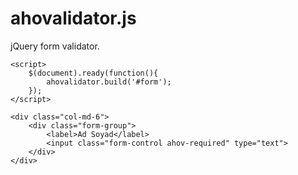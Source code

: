 # ahovalidator.js

jQuery form validator.

    <script>
	    $(document).ready(function(){
	        ahovalidator.build('#form');
	    });
	</script>

    <div class="col-md-6">
	    <div class="form-group">
	        <label>Ad Soyad</label>
	        <input class="form-control ahov-required" type="text">
	    </div>
	</div>